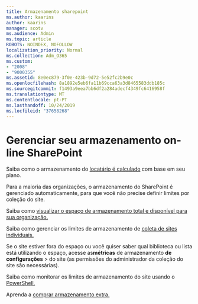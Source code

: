 ```yaml
---
title: Armazenamento sharepoint
ms.author: kaarins
author: kaarins
manager: scotv
ms.audience: Admin
ms.topic: article
ROBOTS: NOINDEX, NOFOLLOW
localization_priority: Normal
ms.collection: Adm_O365
ms.custom:
- "2008"
- "9000355"
ms.assetid: 8e0ec879-3f0e-423b-9d72-5e52fc2b9e0c
ms.openlocfilehash: 8a1892e5eb6fa11b69cca63a3d8465583ddb185c
ms.sourcegitcommit: f1493a9eea7bb6df2a284adecf4349fc6416958f
ms.translationtype: MT
ms.contentlocale: pt-PT
ms.lasthandoff: 10/24/2019
ms.locfileid: "37658268"
---
```

# <a name="manage-your-sharepoint-online-storage"></a>Gerenciar seu armazenamento on-line SharePoint

Saiba como o armazenamento do [locatário é calculado](https://docs.microsoft.com/office365/servicedescriptions/sharepoint-online-service-description/sharepoint-online-limits?redirectedfrom=MSDN#limits-by-plan) com base em seu plano.

Para a maioria das organizações, o armazenamento do SharePoint é gerenciado automaticamente, para que você não precise definir limites por coleção do site.

Saiba como [visualizar o espaço de armazenamento total e disponível para sua organização.](https://docs.microsoft.com/sharepoint/manage-site-collection-storage-limits)

Saiba como gerenciar os limites de armazenamento de [coleta de sites individuais.](https://docs.microsoft.com/sharepoint/manage-site-collection-storage-limits#manage-individual-site-storage-limits)

Se o site estiver fora do espaço ou você quiser saber qual biblioteca ou lista está utilizando o espaço, acesse as**métricas** de armazenamento **de configurações** > do site (as permissões do administrador da coleção do site são necessárias).

Saiba como monitorar os limites de armazenamento do site usando o [PowerShell.](https://docs.microsoft.com/sharepoint/manage-site-collection-storage-limits#monitor-site-storage-limits-by-using-powershell)

Aprenda a [comprar armazenamento extra.](https://docs.microsoft.com/office365/admin/subscriptions-and-billing/add-storage-space) 
  